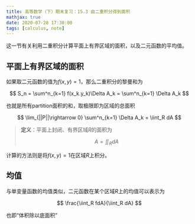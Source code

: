 ```yaml
---
title: 高等数学（下）期末复习：15.3 由二重积分得到面积
mathjax: true
date: 2020-07-28 17:30:00
tags: [calculus, note]
---
```


这一节有关利用二重积分计算平面上有界区域的面积，以及二元函数的平均值。

<!--more-->

## 平面上有界区域的面积

如果取二元函数的值为$f(x,y)=1$，那么二重积分的黎曼和为

$$
S_n =
\sum^n_{k=1} f(x_k.y_k)\Delta A_k =
\sum^n_{k=1} \Delta A_k
$$

也就是所有partition面积的和，取极限即为区域的总面积

$$
\lim_{||P||\rightarrow 0} \sum^n_{k=1} \Delta A_k =
\iint_R dA
$$

> **定义**：平面上封闭、有界区域$R$的面积为
>
> $$
> A = \iint_R dA
> $$

计算的方法则是将$f(x,y)=1$在区域$R$上积分。

## 均值

与单变量函数的均值类似，二元函数在某个区域$R$上的均值可以表示为

$$
\frac{\iint_R fdA}{\iint_R dA}
$$

也即“体积除以底面积”
